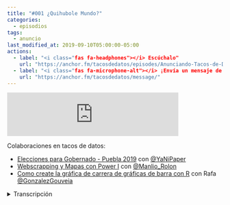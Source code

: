 ```yaml
---
title: "#001 ¿Quihubole Mundo?"
categories:
  - episodios
tags:
  - anuncio
last_modified_at: 2019-09-10T05:00:00-05:00
actions:
  - label: "<i class="fas fa-headphones"></i> Escúchalo"
    url: "https://anchor.fm/tacosdedatos/episodes/Anunciando-Tacos-de-Datos--el-podcast-e53gep/a-alpc7n"
  - label: "<i class="fas fa-microphone-alt"></i> ¡Envía un mensaje de voz!"
    url: "https://anchor.fm/tacosdedatos/message/"
---
```


<iframe src="https://anchor.fm/tacosdedatos/embed/episodes/Quihubole-Mundo-e59bo4" height="102px" width="400px" frameborder="0" scrolling="no"></iframe>

Colaboraciones en tacos de datos:
* [Elecciones para Gobernado - Puebla 2019](https://tacosdedatos.com/elecciones-puebla-2019) con [@YaNiPaper](https://Twitter.com/YaNiPaper)
* [Webscrapping y Mapas con Power I](https://tacosdedatos.com/webscrapping-y-mapas-con-powerbi) con [@Manlio_Rolon](https://Twitter.com/Manlio_Rolon)
* [Como create la gráfica de carrera de gráficas de barra con R](https://tacosdedatos.com/como-hacer-carrera-de-barras-en-r) con Rafa [@GonzalezGouveia](https://Twitter.com/GonzalezGouveia)

<details>
    <summary> Transcripción </summary>

    Bienvenidas sean todas las personas y mascotas que nos sintonizan a esto que llamamos Tacos de Datos, el podcast. *papa papa papa paw*

    El podcast que habla de datos, de producir datos, de recolectar datos, de visualizar datos, de datos light, de datos al pastor, de datos con todo para llevar, de datos feministas, de datos socialmente responsables, de datos gluten free, de datos abiertos, de datos inclusivos...

    Pero antes de comenzar, quisiera presentarme porque lo más problable es que sea mi voz la que más escuchemos en este podcast y por cuestiones de seguridad personal nadie debería tener a un extraño hablando tan cerca de sus oídos

    Así que en este episodio contestaremos las 5 preguntas más básicas que existen: ¿Qué? ¿Cómo? ¿Cuándo? ¿Dónde? Y ¿Por qué?

    QUE ES TACOS DE DATOS

    Tacos de datos, el sitio web, es un espacio en la red donde uno puede aprender y enseñar sobre el análisis y la visualización de datos. Hasta el dia de hoy hemos tenido varias colaboraciones con varias personas en España, México, y aqui en California. Agregaremos enlaces a sus colaboraciones en las notas de este episodio y en tacosdedatos.fm. Han aportado tutoriales y artículos analizando y visualizando distintos datos o criticando de una manera constructiva visualizaciones de datos. 

    Pero más que un sitio en la red, tacos de datos es, la comunidad entera - es todas las personas que están oyendo este podcast y que nos siguen en las redes y participan en las rifas y comparten recursos en twitter y en el slack. 

    Cada vez que alguien me envia alguna pregunta y me etiqueta en twitter y la retuiteo - hay muchas personas de distintos niveles de experiencia apoyando y contestando dudas. Todas y todos han sido increíblemente generosos con su tiempo y sus recursos así que todos somos tacos de datos. Tacos de datos es esta comunidad. Todos nosotros, un taco solo. Un taco enorme, de datos y de personas.

    Tacos de datos el podcast es esto que estan escuchando - es lo mismo pero en versión auditiva. Y cada dos semanas - espero - compartiremos un episodio hablando sobre algún tema sobre el análisis y/o visualización de datos.

    COMO

    ¿Cómo encontrarnos? 
    En todas las redes sociales somos @tacosdedatos - en twitter, en instagram, en facebook. En el internet somos tacosdedatos.com - el sitio del podcast es tacosdedatos.fm

    ¿Cómo colaborar? 

    Si tienes hasta la mas minima curiosidad de como podrías publicar algún tutorial o un blog o alguna critica constructiva de alguna visualización que hayas encontrado y la quieres en tacosdedatos.com, envianos un correo electrónico a propuestas@tacosdedatos.com. 

    Es increíblemente sencillo. Después de enviar el correo discutimos un poco sobre tu idea, cual es el punto principal, que aprenderán quienes lo lean etc, etc. Nos mandas el texto y tu info, redes sociales, una foto de perfil una de fondo para tener bien chulo tu perfil de autora en tacosdedatos y pum apareces en el internet.

    ¿Cómo hice tacosdedatos?
    El codigo esta en github - puedes visitar github.com/tacos-de-datos para ver el código. Es una plantilla de jekyll, lo desplegamos con netlify. Es súper facil y gratis, todo esto es gratis. Lo único que pagué fue el dominio - doce dólares en google domains

    ¿Cómo grabo el podcast?
    Utilizó la plataforma Anchor la cual te da un montón de herramientas para grabar y distribuir tu podcast - oh mira qué coincidencia tenemos un pequeño comercial de Anchor donde puedes aprender más de sus servicios.

    CUANDO

    ¿Cuándo salgo por el pan? Jajaja no cierto - ¿cuándo sales por unas mante conchas?
    En que mundo vivimos en el que tenemos mante conchas. Yo creí que para el 2020 tendríamos carros que vuelan y estaríamos en marte pero solo tenemos mante conchas y el constante miedo al fin del mundo, chale.

    Oh ¿Cuándo comenzó tacos de datos? Tacos de datos apareció por primera vez en el internet en febrero del 2019.

    ¿Cuándo comenzó este podcast? Pos cuando crees - este es el primer episodio.

    Por cierto si estás escuchando este en el año 2029 búscame y te invito un café - la palabra secreta es datos al pastor.

    DONDE

    Tacos de datos existe en esta dimensión extraña llamada el internet - es un lugar donde las reglas del espacio y tiempo se doblan y todo sucede al mismo tiempo y nunca a la vez - es un lugar aterrador, la verdad .

    Ah yo. Yo, Sergio Sanchez Zavala aka @ChekosWH o @tacosdedatos - obviamente - Yo me encuentro en la Bahía de San Francisco, California. Soy originario de Tijuana, Baja California, México que tal vez conozcan por nuestra breve aparición en el episodio de tacos de carne asada Taco Chronicles de Netflix o por nuestro alto índice de violencia y homicidios PERO ahora me encuentro en la Bahia - trabajo en San Francisco como investigador de política pública de educación en California. Investigo temas de colegios comunitarios - los california community colleges -, temas de migración y temas de movilidad económica.

    POR QUE

    Todo comenzó por allá por el 2004, <br>
    yo era un novato cargando rap en mi aparato.

    Ah no ese es el Santa jaja

    este podcast en específico nace cuando José Manuel - uno de los seguidores de tacos de datos en Twitter mandó un tuit “@tacosdedatos y si te armas un podcasts?”
    Y yo lo retuitée diciendo que quien se inscribirá si hiciera un podcast y tuvo una recepción muy positiva así que aquí me tienen jaja ese es el “porqué” más sencillo y el porqué de este podcast. el porqué de tacos de datos es mucho más complicado y tomaría todo un episodio explicarlo. La manera más sencilla de explicarlo es, es la responsabilidad que tenemos todos de difundir el conocimiento y de ayudarnos los unos a los otros. Pero eso los explicaré más en alguna otra ocasión.

    BUENO PUES y con eso terminamos la sección. Ya saben quién soy, qué hacemos, porqué lo hacemos/ Ahora tomemos una de LAS MILLONES de preguntas que recibimos aquí por anchor.fm/tacosdedatos/message. Es message, si eres gringo entiendes.

    PREGUNTA DE ALAN, DE MONTERREY:
    ¿En qué o quienes te inspiraste para hacer tacos de datos?

    Un saludo a Alan hasta Monterrey, Nuevo León - se va armar .. o no se va armar ah no cierto
    quien me inspira o inspiró a hacer tacos de datos.
    Directamente a este podcast (a tacos de datos) yo diría que Pizza de Dados, el podcast brasileiro de ciencia de datos. Es una inspiración muy directa. Obviamente el nombre es muy parecido. Tacos de datos es una versión más mexicana de pizza de dados. Son 3 científicos de datos que hacen entrevistas. Sacan un episodio una vez al mes. Deberían inscribirse en pizzadedados.com. 

    En lo personal una de las inspiraciones más grandes para estar en esto de difundir conocimiento es mi mamá - mi mamá es maestra en Tijuana. Y-y, mis abuelos no terminaron la primaria pero sus 11 hijos e hijas, todos tuvieron una educación. Y creciendo fue algo muy importante, fue algo muy-muy obvio para todos nosotros, que la educación era algo primordial para el mejoramiento de la vida de nosotros como individuos y de la sociedad en general.

    Entonces era casi que mi destino tratar de-de, o ser maestro o estudiar educación, que es lo que investigo en mi trabajo de 9 a 5. O hacer otras manisfestaciones de esta convicción (que es lo que esta siendo este podcast).

    En cuestión de que, que me inspiró a hacer todavía otro proyecto además de todos los otros proyectos que ya tengo - los que tengo en frio, que no han empezado, o mi trabajo. Es, mi chikibeibi, mi chikibeibi es naturalista aqui en un parque por donde vivimos. Aquí en la bahía de San Francisco. Hace lecciones para los niños de todas las edades, se encarga del parque, se encarga de organizar todos los eventos. Es imparable. Osea no para de trabajar. Se la pasa trabajando y siendo super eficiente 24/7 por semanas, por meses. Es imparable, entonces yo no me puedo rajar, yo ¿cómo me voy a quejar? jaja De que hay ya me cansé estuve todo el día en la oficina sentado y ella como que - osea estuve 8 horas en las montañas buscando una lagartija específica para llevarsela a mis niños. Entonces, esas son mis inspiraciones.

    Muchísimas gracias a Alan por su pregunta, envíen más preguntas a podcast@tacosdedatos.com, el correo electrónico, o directamente aquí en Anchor, en anchor.fm/tacosdedatos/message. Pueden grabarse directamente desde la aplicación y van a llegarme directamente sus audios. Recuerden en subscribirse en cualquier plataforma que nos esten escuchando. Estamos en Spotify, Google podcasts, Overcast, Apple Podcasts, Radio Public, PocketCasts. Un montón de aplicaciones que yo ni sabía que existían. Pero ahí estamos, denle 5 estrellas o "like". En Overcast creo que es nomás darle una estrella de que si te gustó o ninguna estrella de que no te gusto. ¿Qué más? ¿Qué más? ¿Qué más? Envienos ideas, audios, preguntas. Compartanlo. Con ese comercial de Anchor ya juntamos, ¿qué? ¿cómo un dólar? 24 más y podemos comprar un libro para rifar en twitter. ¿Qué libro esta- OH Alberto Cairo va a sacar "How Charts Lie", un libro sobre como mienten los gráficos y como la gente manipula gráficos y te enseñan algo que parece que te esta diciendo algo pero es otra cosa. Ese estaría bueno, va a salir en octubre 15, creo. Si juntamos suficiente dinero. Si ustedes comparten este episodio y los demás episodios, podríamos rifar ese en cuanto salga. Estaría muy bueno.

    En dos semanas vamos a tener el siguiente episodio. Tenemos agendada una entrevista súper, súper interesante sobre el análisis de redes sociales y como utilizarlo para detectar fraude en contratos públicos. Súper interesante. ¿Dónde lo habrán hecho? Si eres de México, tal vez conozcas de alguna especie de "estafa" que haya manipulado contratos públicos. No sé, no sé.

    ¡Hasta la próxima! Muchísimas gracias por escucharnos y por compartir esto. Decirle a todos sus amigos, amigues, amigas. Si tienen mascotas manden fotos de sus mascotas a @tacosdedatos en twitter.

    Ay'tamos.

    YAY.
</details>

